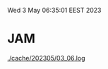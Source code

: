 Wed  3 May 06:35:01 EEST 2023
# JAM
<a href='./cache/202305/03_06.log'>./cache/202305/03_06.log</a>
